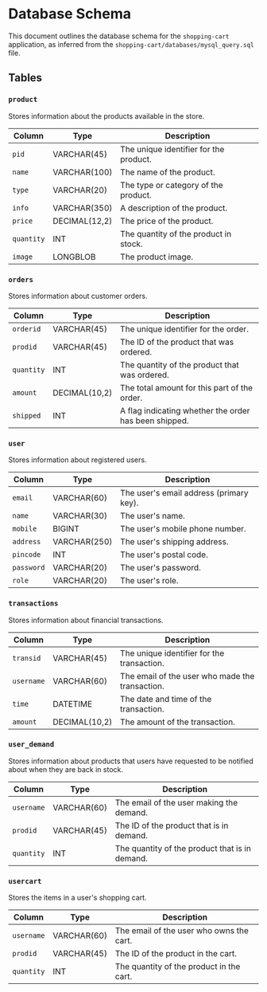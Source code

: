 # Database Schema

This document outlines the database schema for the `shopping-cart` application, as inferred from the `shopping-cart/databases/mysql_query.sql` file.

## Tables

### `product`

Stores information about the products available in the store.

| Column      | Type          | Description                                   |
|-------------|---------------|-----------------------------------------------|
| `pid`       | VARCHAR(45)   | The unique identifier for the product.        |
| `name`     | VARCHAR(100)  | The name of the product.                      |
| `type`     | VARCHAR(20)   | The type or category of the product.          |
| `info`     | VARCHAR(350)  | A description of the product.                 |
| `price`    | DECIMAL(12,2) | The price of the product.                     |
| `quantity` | INT           | The quantity of the product in stock.         |
| `image`     | LONGBLOB      | The product image.                            |

### `orders`

Stores information about customer orders.

| Column    | Type          | Description                                         |
|-----------|---------------|-----------------------------------------------------|
| `orderid` | VARCHAR(45)   | The unique identifier for the order.                |
| `prodid`  | VARCHAR(45)   | The ID of the product that was ordered.             |
| `quantity`| INT           | The quantity of the product that was ordered.       |
| `amount`  | DECIMAL(10,2) | The total amount for this part of the order.        |
| `shipped` | INT           | A flag indicating whether the order has been shipped. |

### `user`

Stores information about registered users.

| Column    | Type          | Description                             |
|-----------|---------------|-----------------------------------------|
| `email`   | VARCHAR(60)   | The user's email address (primary key). |
| `name`    | VARCHAR(30)   | The user's name.                        |
| `mobile`  | BIGINT        | The user's mobile phone number.         |
| `address` | VARCHAR(250)  | The user's shipping address.            |
| `pincode` | INT           | The user's postal code.                 |
| `password`| VARCHAR(20)   | The user's password.                    |
| `role`    | VARCHAR(20)   | The user's role.                        |

### `transactions`

Stores information about financial transactions.

| Column     | Type          | Description                                      |
|------------|---------------|--------------------------------------------------|
| `transid`  | VARCHAR(45)   | The unique identifier for the transaction.       |
| `username` | VARCHAR(60)   | The email of the user who made the transaction.  |
| `time`     | DATETIME      | The date and time of the transaction.            |
| `amount`   | DECIMAL(10,2) | The amount of the transaction.                   |

### `user_demand`

Stores information about products that users have requested to be notified about when they are back in stock.

| Column     | Type        | Description                                  |
|------------|-------------|----------------------------------------------|
| `username` | VARCHAR(60) | The email of the user making the demand.     |
| `prodid`   | VARCHAR(45) | The ID of the product that is in demand.     |
| `quantity` | INT         | The quantity of the product that is in demand. |

### `usercart`

Stores the items in a user's shopping cart.

| Column     | Type        | Description                               |
|------------|-------------|-------------------------------------------|
| `username` | VARCHAR(60) | The email of the user who owns the cart.  |
| `prodid`   | VARCHAR(45) | The ID of the product in the cart.        |
| `quantity` | INT         | The quantity of the product in the cart.  |